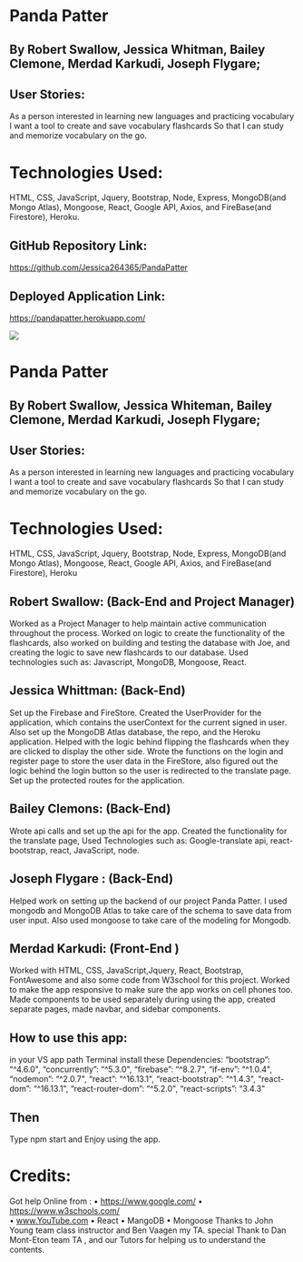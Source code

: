 # Panda Patter

## By Robert Swallow, Jessica Whitman, Bailey Clemone, Merdad Karkudi, Joseph Flygare;

## User Stories:

As a person interested in learning new languages and practicing vocabulary
I want a tool to create and save vocabulary flashcards
So that I can study and memorize vocabulary on the go.

# Technologies Used:

HTML, CSS, JavaScript, Jquery, Bootstrap, Node, Express, MongoDB(and Mongo Atlas), Mongoose, React, Google API, Axios, and FireBase(and Firestore), Heroku.

## GitHub Repository Link:

https://github.com/Jessica264365/PandaPatter

## Deployed Application Link:

https://pandapatter.herokuapp.com/

![](./client/public/images/panda.gif)

# Panda Patter

## By Robert Swallow, Jessica Whiteman, Bailey Clemone, Merdad Karkudi, Joseph Flygare;

## User Stories:

As a person interested in learning new languages and practicing vocabulary
I want a tool to create and save vocabulary flashcards
So that I can study and memorize vocabulary on the go.

# Technologies Used:

HTML, CSS, JavaScript, Jquery, Bootstrap, Node, Express, MongoDB(and Mongo Atlas), Mongoose, React, Google API, Axios, and FireBase(and Firestore), Heroku

## Robert Swallow: (Back-End and Project Manager)

Worked as a Project Manager to help maintain active communication throughout the process. Worked on logic to create the functionality of the flashcards, also worked on building and testing the database with Joe, and creating the logic to save new flashcards to our database. Used technologies such as: Javascript, MongoDB, Mongoose, React.

## Jessica Whittman: (Back-End)

Set up the Firebase and FireStore. Created the UserProvider for the application, which contains the userContext for the current signed in user. Also set up the MongoDB Atlas database, the repo, and the Heroku application. Helped with the logic behind flipping the flashcards when they are clicked to display the other side. Wrote the functions on the login and register page to store the user data in the FireStore, also figured out the logic behind the login button so the user is redirected to the translate page. Set up the protected routes for the application.

## Bailey Clemons: (Back-End)

Wrote api calls and set up the api for the app. Created the functionality for the translate page, Used Technologies such as: Google-translate api, react-bootstrap, react, JavaScript, node.

## Joseph Flygare : (Back-End)

Helped work on setting up the backend of our project Panda Patter. I used mongodb and MongoDB Atlas to take care of the schema to save data from user input. Also used mongoose to take care of the modeling for Mongodb.

## Merdad Karkudi: (Front-End )

Worked with HTML, CSS, JavaScript,Jquery, React, Bootstrap, FontAwesome and also some code from W3school for this project. Worked to make the app responsive to make sure the app works on cell phones too. Made components to be used separately during using the app, created separate pages, made navbar, and sidebar components.

## How to use this app:

in your VS app path Terminal install these Dependencies: “bootstrap”: “^4.6.0",
“concurrently”: “^5.3.0",
“firebase”: “^8.2.7",
“if-env”: “^1.0.4",
“nodemon”: “^2.0.7",
“react”: “^16.13.1",
“react-bootstrap”: “^1.4.3",
“react-dom”: “^16.13.1",
“react-router-dom”: “^5.2.0",
“react-scripts”: “3.4.3"

## Then

Type npm start and Enjoy using the app.

# Credits:

Got help Online from :
• https://www.google.com/
• https://www.w3schools.com/  
• www.YouTube.com
• React
• MangoDB
• Mongoose
Thanks to John Young team class instructor and Ben Vaagen my TA. special Thank to Dan Mont-Eton team TA , and our Tutors for helping us to understand the contents.
